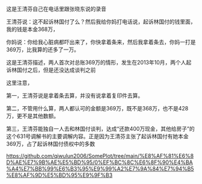 这是王清芬自己在电话里跟张晓东说的录音

王清芬说：这不起诉林国付了么？然后我给你妈打电话说，起诉林国付的钱里面，我的钱是本金368万，

你妈说：你给我心脏病都吓出来了，你快拿着条来，然后我拿着条去，你妈一打是369万，比我算的还多了一万。

这是王清芬描述，两人首次对总账369万的情形，发生在2013年10月，两个人起诉林国付之后，但是还没达成谈判之前

这里注意，

第一，王清芬说是拿着条去算，并没有说拿着复印件去算。

第二，不管用什么算，两人都认可的金额是369万，既不是368万，也不是428万，更不是其他数额。

第三，王清芬能独自一人去和林国付谈判，达成“还款400万现金，其他给房子”的这个631号调解书的主要调解内容。正是因为王清芬主张了起诉林国付有她本金369万，占了起诉林国付债权中的多数

https://github.com/qiwulun2006/SomePlot/tree/main/%E8%AF%81%E6%8D%AE%E7%9B%AE%E5%BD%95/0%EF%BC%8C%E6%8F%90%E4%BA%A4%E7%BB%99%E6%B3%95%E9%99%A2%E7%9A%84%E7%94%B5%E8%AF%9D%E5%BD%95%E9%9F%B3
